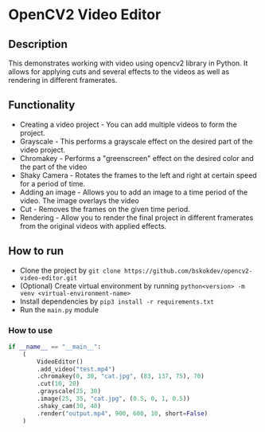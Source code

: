 # OpenCV2 Video Editor

## Description
This demonstrates working with video using opencv2 library in Python.
It allows for applying cuts and several effects to the videos as well as rendering in different framerates.

## Functionality
- Creating a video project - You can add multiple videos to form the project.
- Grayscale - This performs a grayscale effect on the desired part of the video project.
- Chromakey - Performs a "greenscreen" effect on the desired color and the part of the video
- Shaky Camera - Rotates the frames to the left and right at certain speed for a period of time.
- Adding an image - Allows you to add an image to a time period of the video. The image overlays the video
- Cut - Removes the frames on the given time period.
- Rendering - Allow you to render the final project in different framerates from the original videos with applied effects.

## How to run
- Clone the project by `git clone https://github.com/bskokdev/opencv2-video-editor.git`
- (Optional) Create virtual environment by running `python<version> -m venv <virtual-environment-name>`
- Install dependencies by `pip3 install -r requirements.txt`
- Run the `main.py` module

### How to use
```python
if __name__ == "__main__":
    (
        VideoEditor()
        .add_video("test.mp4")
        .chromakey(0, 30, "cat.jpg", (83, 137, 75), 70)
        .cut(10, 20)
        .grayscale(25, 30)
        .image(25, 35, "cat.jpg", (0.5, 0, 1, 0.5))
        .shaky_cam(30, 40)
        .render("output.mp4", 900, 600, 10, short=False)
    )
```